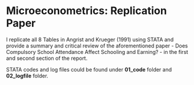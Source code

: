 # Microeconometrics:  Replication Paper

I replicate all 8 Tables in Angrist and Krueger (1991) using STATA and provide a summary and critical review of the aforementioned paper - Does Compulsory School Attendance Affect Schooling and Earning? -
in the first and second section of the report.

STATA codes and log files could be found under **01_code** folder and **02_logfile** folder.
